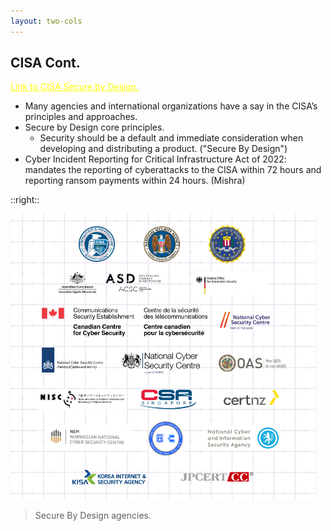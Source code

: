 ```yaml
---
layout: two-cols
---
```


## CISA Cont.

[Link to CISA Secure by Design.](https://www.cisa.gov/sites/default/files/2023-10/SecureByDesign_1025_508c.pdf)
- <CursorType :speed="10" :slide="9">Many agencies and international organizations have a say in the CISA’s principles and approaches.</CursorType>
- <CursorType :speed="10" :slide="9">Secure by Design core principles.</CursorType>
    - <CursorType :speed="10" :slide="9">Security should be a default and immediate consideration when developing and distributing a product. ("Secure By Design")</CursorType>
- <CursorType :speed="10" :slide="9">Cyber Incident Reporting for Critical Infrastructure Act of 2022: mandates the reporting of cyberattacks to the CISA within 72 hours and reporting ransom payments within 24 hours. (Mishra)</CursorType>

::right::

![Agencies](/agencies.png)

> Secure By Design agencies.

<style>
a {
    color: yellow
}
</style>
